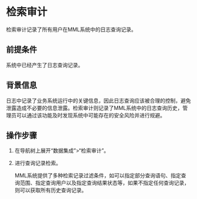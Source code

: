 # 检索审计

检索审计记录了所有用户在MML系统中的日志查询记录。

## 前提条件

系统中已经产生了日志查询记录。

## 背景信息

日志中记录了业务系统运行中的关键信息，因此日志查询应该被合理的控制，避免泄露造成不必要的信息泄露。检索审计则记录了MML系统中的日志查询历史，管理员可以通过该功能及时发现系统中可能存在的安全风险并进行规避。

## 操作步骤

1. 在导航树上展开“数据集成”>“检索审计”。

2. 进行查询记录检索。

   MML系统提供了多种检索记录过滤条件，如可以指定部分查询语句、指定查询范围、指定查询用户以及指定查询结果状态等，如果不指定任何查询记录，则可以获取所有历史查询记录。
   
   





